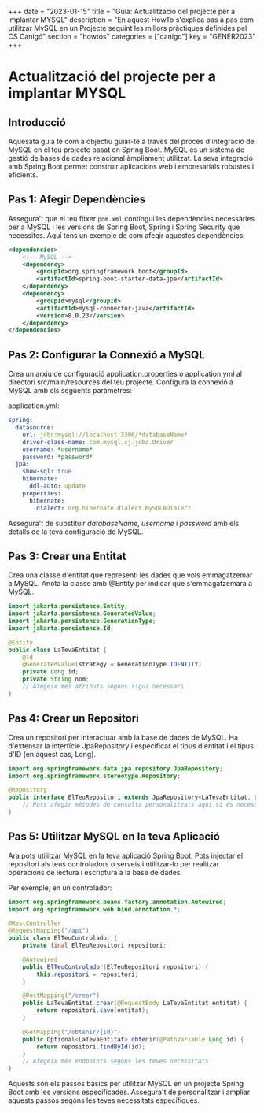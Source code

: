 +++
date = "2023-01-15"
title = "Guia: Actualització del projecte per a implantar MYSQL"
description = "En aquest HowTo s'explica pas a pas com utilitzar MySQL en un Projecte seguint les millors pràctiques definides pel CS Canigó"
section = "howtos"
categories = ["canigo"]
key = "GENER2023"
+++


# Actualització del projecte per a implantar MYSQL

## Introducció

Aquesata guia té com a objectiu guiar-te a través del procés d'integració de MySQL en el teu projecte basat en Spring Boot. MySQL és un sistema de gestió de bases de dades relacional àmpliament utilitzat. La seva integració amb Spring Boot permet construir aplicacions web i empresarials robustes i eficients.

## Pas 1: Afegir Dependències

Assegura't que el teu fitxer `pom.xml` contingui les dependències necessàries per a MySQL i les versions de Spring Boot, Spring i Spring Security que necessites. Aquí tens un exemple de com afegir aquestes dependències:

```xml
<dependencies>
    <!-- MySQL -->
    <dependency>
        <groupId>org.springframework.boot</groupId>
        <artifactId>spring-boot-starter-data-jpa</artifactId>
    </dependency>
    <dependency>
        <groupId>mysql</groupId>
        <artifactId>mysql-connector-java</artifactId>
        <version>8.0.23</version>
    </dependency>
</dependencies>
```
## Pas 2: Configurar la Connexió a MySQL

Crea un arxiu de configuració application.properties o application.yml al directori src/main/resources del teu projecte. Configura la connexió a MySQL amb els següents paràmetres:

application.yml:

```yml
spring:
  datasource:
    url: jdbc:mysql://localhost:3306/*databaseName*
    driver-class-name: com.mysql.cj.jdbc.Driver
    username: *username*
    password: *password*
  jpa:
    show-sql: true
    hibernate:
      ddl-auto: update
    properties:
      hibernate:
        dialect: org.hibernate.dialect.MySQL8Dialect
```

Assegura't de substituir *databaseName*, *username* i *password* amb els detalls de la teva configuració de MySQL.

## Pas 3: Crear una Entitat

Crea una classe d'entitat que representi les dades que vols emmagatzemar a MySQL. Anota la classe amb @Entity per indicar que s'emmagatzemarà a MySQL.

```java
import jakarta.persistence.Entity;
import jakarta.persistence.GeneratedValue;
import jakarta.persistence.GenerationType;
import jakarta.persistence.Id;

@Entity
public class LaTevaEntitat {
    @Id
    @GeneratedValue(strategy = GenerationType.IDENTITY)
    private Long id;
    private String nom;
    // Afegeix més atributs segons sigui necessari
}

```

## Pas 4: Crear un Repositori
Crea un repositori per interactuar amb la base de dades de MySQL. Ha d'extensar la interfície JpaRepository i especificar el tipus d'entitat i el tipus d'ID (en aquest cas, Long).

```java
import org.springframework.data.jpa.repository.JpaRepository;
import org.springframework.stereotype.Repository;

@Repository
public interface ElTeuRepositori extends JpaRepository<LaTevaEntitat, Long> {
    // Pots afegir mètodes de consulta personalitzats aquí si és necessari.
}
```

## Pas 5: Utilitzar MySQL en la teva Aplicació
Ara pots utilitzar MySQL en la teva aplicació Spring Boot. Pots injectar el repositori als teus controladors o serveis i utilitzar-lo per realitzar operacions de lectura i escriptura a la base de dades.

Per exemple, en un controlador:

```java
import org.springframework.beans.factory.annotation.Autowired;
import org.springframework.web.bind.annotation.*;

@RestController
@RequestMapping("/api")
public class ElTeuControlador {
    private final ElTeuRepositori repositori;

    @Autowired
    public ElTeuControlador(ElTeuRepositori repositori) {
        this.repositori = repositori;
    }

    @PostMapping("/crear")
    public LaTevaEntitat crear(@RequestBody LaTevaEntitat entitat) {
        return repositori.save(entitat);
    }

    @GetMapping("/obtenir/{id}")
    public Optional<LaTevaEntitat> obtenir(@PathVariable Long id) {
        return repositori.findById(id);
    }
    // Afegeix més endpoints segons les teves necessitats
}
```

Aquests són els passos bàsics per utilitzar MySQL en un projecte Spring Boot amb les versions especificades. 
Assegura't de personalitzar i ampliar aquests passos segons les teves necessitats específiques.